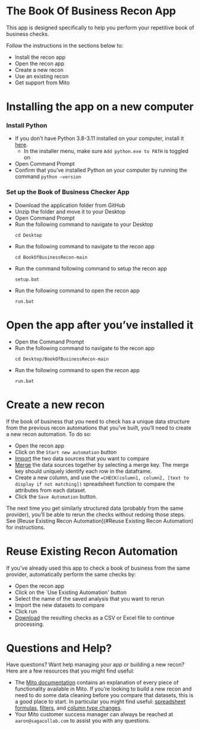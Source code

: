 # The Book Of Business Recon App
This app is designed specifically to help you perform your repetitive book of business checks. 

Follow the instructions in the sections below to:
- Install the recon app
- Open the recon app
- Create a new recon
- Use an existing recon
- Get support from Mito
    
# Installing the app on a new computer
### Install Python

- If you don’t have Python 3.8-3.11 installed on your computer, install it [here](https://www.python.org/downloads/release/python-3116/).
  - In the installer menu, make sure `Add python.exe to PATH` is toggled on
- Open Command Prompt
- Confirm that you’ve installed Python on your computer by running the command `python –version`


### Set up the Book of Business Checker App

- Download the application folder from GitHub
- Unzip the folder and move it to your Desktop
- Open Command Prompt
- Run the following command to navigate to your Desktop
  ```
  cd Desktop
  ```
- Run the following command to navigate to the recon app
  ```
  cd BookOfBusinessRecon-main
  ```
- Run the command following command to setup the recon app
  ```
  setup.bat
  ```
- Run the following command to open the recon app
  ```
  run.bat
  ```

# Open the app after you’ve installed it

- Open the Command Prompt
- Run the following command to navigate to the recon app
  ```
  cd Desktop/BookOfBusinessRecon-main
  ```
- Run the following command to open the recon app
  ```
  run.bat
  ```


# Create a new recon

If the book of business that you need to check has a unique data structure from the previous recon automations that you’ve built, you’ll need to create a new recon automation. To do so:

- Open the recon app
- Click on the `Start new automation` button
- [Import](https://docs.trymito.io/how-to/importing-data-to-mito) the two data sources that you want to compare
- [Merge](https://docs.trymito.io/how-to/combining-dataframes/merging-datasets-together) the data sources together by selecting a merge key. The merge key should uniquely identify each row in the dataframe. 
- Create a new column, and use the `=CHECK(column1, column2, [text to display if not matching])` spreadsheet function to compare the attributes from each dataset. 
- Click the `Save Automation` button.

The next time you get similarly structured data (probably from the same provider), you’ll be able to rerun the checks without redoing those steps. See [Reuse Existing Recon Automation](#Reuse Existing Recon Automation) for instructions. 

# Reuse Existing Recon Automation

If you've already used this app to check a book of business from the same provider, automatically perform the same checks by:

- Open the recon app
- Click on the `Use Existing Automation' button
- Select the name of the saved analysis that you want to rerun
- Import the new datasets to compare
- Click run
- [Download](https://docs.trymito.io/how-to/exporting-to-csv-and-excel) the resulting checks as a CSV or Excel file to continue processing. 


# Questions and Help?
Have questions? Want help managing your app or building a new recon? Here are a few resources that you might find useful:
- The [Mito documentation](https://docs.trymito.io) contains an explanation of every piece of functionality available in Mito. If you’re looking to build a new recon and need to do some data cleaning before you compare that datasets, this is a good place to start. In particular you might find useful: [spreadsheet formulas](https://docs.trymito.io/how-to/interacting-with-your-data/mito-spreadsheet-formulas), [filters](https://docs.trymito.io/how-to/filter-data/filter-by-condition), and [column type changes](https://docs.trymito.io/how-to/type-changes). 
- Your Mito customer success manager can always be reached at `aaron@sagacollab.com` to assist you with any questions. 
